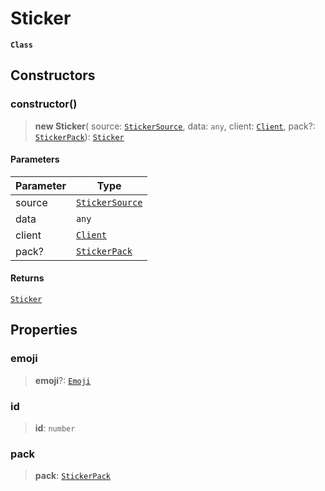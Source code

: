 # Sticker

**`Class`**

## Constructors

### constructor()

> **new Sticker**( source: [`StickerSource`](broken-reference), data: `any`, client: [`Client`](broken-reference), pack?: [`StickerPack`](broken-reference)): [`Sticker`](class.sticker.md)

#### Parameters

| Parameter | Type                                |
| --------- | ----------------------------------- |
| source    | [`StickerSource`](broken-reference) |
| data      | `any`                               |
| client    | [`Client`](broken-reference)        |
| pack?     | [`StickerPack`](broken-reference)   |

#### Returns

[`Sticker`](class.sticker.md)

## Properties

### emoji

> **emoji**?: [`Emoji`](broken-reference)

### id

> **id**: `number`

### pack

> **pack**: [`StickerPack`](broken-reference)
